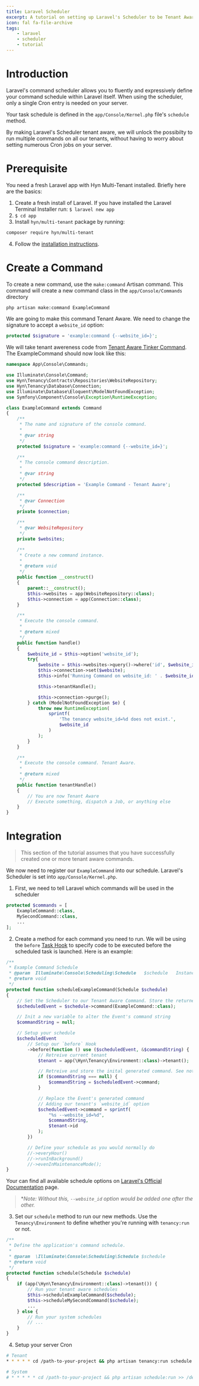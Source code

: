 ```yaml
---
title: Laravel Scheduler
excerpt: A tutorial on setting up Laravel's Scheduler to be Tenant Aware.
icon: fal fa-file-archive
tags:
    - laravel
    - scheduler
    - tutorial
---
```

# Introduction

Laravel's command scheduler allows you to fluently and expressively define your command schedule within Laravel itself. When using the scheduler, only a single Cron entry is needed on your server.

Your task schedule is defined in the `app/Console/Kernel.php` file's `schedule` method.

By making Laravel's Scheduler tenant aware, we will unlock the possibilty to run multiple commands on all our tenants, without having to worry about setting numerous Cron jobs on your server.

# Prerequisite
You need a fresh Laravel app with Hyn Multi-Tenant installed. Briefly here are the basics:

1. Create a fresh install of Laravel.  If you have installed the Laravel Terminal Installer run: `$ laravel new app`
2. `$ cd app`
3. Install `hyn/multi-tenant` package by running:

```bash
composer require hyn/multi-tenant
```

4. Follow the [installation instructions](https://tenancy.dev/docs/hyn/5.4/installation).

# Create a Command

To create a new command, use the `make:command` Artisan command. This command will create a new command class in the `app/Console/Commands` directory

```bash
php artisan make:command ExampleCommand
```

We are going to make this command Tenant Aware. We need to change the signature to accept a `website_id` option:

```php
protected $signature = 'example:command {--website_id=}';
```

We will take tenant awereness code from [Tenant Aware Tinker Command](https://tenancy.dev/docs/hyn/5.4/commands#tenant-aware-tinker-command). The ExampleCommand should now look like this:

```php
namespace App\Console\Commands;

use Illuminate\Console\Command;
use Hyn\Tenancy\Contracts\Repositories\WebsiteRepository;
use Hyn\Tenancy\Database\Connection;
use Illuminate\Database\Eloquent\ModelNotFoundException;
use Symfony\Component\Console\Exception\RuntimeException;

class ExampleCommand extends Command
{
    /**
     * The name and signature of the console command.
     *
     * @var string
     */
    protected $signature = 'example:command {--website_id=}';

    /**
     * The console command description.
     *
     * @var string
     */
    protected $description = 'Example Command - Tenant Aware';

    /**
     * @var Connection
     */
    private $connection;

    /**
     * @var WebsiteRepository
     */
    private $websites;

    /**
     * Create a new command instance.
     *
     * @return void
     */
    public function __construct()
    {
        parent::__construct();
        $this->websites = app(WebsiteRepository::class);
        $this->connection = app(Connection::class);
    }

    /**
     * Execute the console command.
     *
     * @return mixed
     */
    public function handle()
    {
        $website_id = $this->option('website_id');
        try{
            $website = $this->websites->query()->where('id', $website_id)->firstOrFail();
            $this->connection->set($website);
            $this->info('Running Command on website_id: ' . $website_id);

            $this->tenantHandle();

            $this->connection->purge();
        } catch (ModelNotFoundException $e) {
            throw new RuntimeException(
                sprintf(
                    'The tenancy website_id=%d does not exist.',
                    $website_id
                )
            );
        }
    }

    /**
     * Execute the console command. Tenant Aware.
     *
     * @return mixed
     */
    public function tenantHandle()
    {
        // You are now Tenant Aware
        // Execute something, dispatch a Job, or anything else
    }
}
```

# Integration

>This section of the tutorial assumes that you have successfully created one or more tenant aware commands.

We now need to register our `ExampleCommand` into our schedule. Laravel's Scheduler is set into `app/Console/Kernel.php`.

1. First, we need to tell Laravel which commands will be used in the scheduler

```php
protected $commands = [
    ExampleCommand::class,
    MySecondCommand::class,
    ...
];

```

2. Create a method for each command you need to run. We will be using the `before` [Task Hook](https://laravel.com/docs/master/scheduling#task-hooks) to specify code to be executed before the scheduled task is launched. Here is an example:

```php
/**
 * Example Command Schedule
 * @param  Illuminate\Console\Scheduling\Schedule   $schedule   Instance of schedule
 * @return void
 */
protected function scheduleExampleCommand(Schedule $schedule)
{
    // Set the Scheduler to our Tenant Aware Command. Store the returned Event.
    $scheduledEvent = $schedule->command(ExampleCommand::class);

    // Init a new variable to alter the Event's command string
    $commandString = null;

    // Setup your schedule
    $scheduledEvent
        // Setup our `before` Hook
        ->before(function () use ($scheduledEvent, &$commandString) {
            // Retreive current tenant
            $tenant = app(\Hyn\Tenancy\Environment::class)->tenant();

            // Retreive and store the inital generated command. See note below*
            if ($commandString === null) {
                $commandString = $scheduledEvent->command;
            }

            // Replace the Event's generated command
            // Adding our tenant's `website_id` option
            $scheduledEvent->command = sprintf(
                "%s --website_id=%d",
                $commandString,
                $tenant->id
            );
        })

        // Define your schedule as you would normally do
        //->everyHour()
        //->runInBackground()
        //->evenInMaintenanceMode();
}
```
Your can find all available schedule options on [Laravel's Official Documentation](https://laravel.com/docs/master/scheduling#schedule-frequency-options) page.

>**Note: Without this, `--website_id` option would be added one after the other.*


3. Set our `schedule` method to run our new methods. Use the `Tenancy\Environment` to define whether you're running with `tenancy:run` or not.

```php
/**
 * Define the application's command schedule.
 *
 * @param  \Illuminate\Console\Scheduling\Schedule $schedule
 * @return void
 */
protected function schedule(Schedule $schedule)
{
    if (app(\Hyn\Tenancy\Environment::class)->tenant()) {
        // Run your tenant aware schedules
        $this->scheduleExampleCommand($schedule);
        $this->scheduleMySecondCommand($schedule);
        ...
    } else {
        // Run your system schedules
        // ...
    }
}
```

4. Setup your server Cron

```bash
# Tenant
* * * * * cd /path-to-your-project && php artisan tenancy:run schedule:run >> /dev/null 2>&1

# System
# * * * * * cd /path-to-your-project && php artisan schedule:run >> /dev/null 2>&1
```
